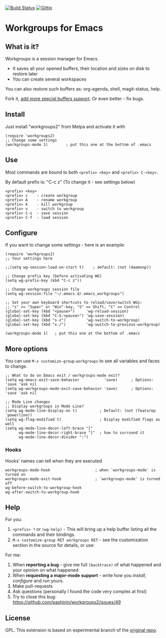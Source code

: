 [![Build Status](https://travis-ci.org/pashinin/workgroups2.png?branch=master)](https://travis-ci.org/pashinin/workgroups2)
[![Gittip](http://img.shields.io/gittip/pashinin.png)](https://www.gittip.com/pashinin)

# Workgroups for Emacs

## What is it?

Workgroups is a session manager for Emacs.

- It saves all your opened buffers, their location and sizes on disk to restore later
- You can create several workspaces

You can also restore such buffers as: org-agenda, shell, magit-status, help.

Fork it, [add more special buffers support](https://github.com/pashinin/workgroups2/wiki/How-to-restore-a-specific-type-of-buffer). Or even better - fix bugs.

## Install

Just install "workgroups2" from Melpa and activate it with

```elisp
(require 'workgroups2)
;; Change some settings
(workgroups-mode 1)        ; put this one at the bottom of .emacs
```

## Use

Most commands are bound to both `<prefix> <key>` and `<prefix> C-<key>`.

By default prefix is: "C-c z" (To change it - see settings below)

    <prefix> <key>
    <prefix> c    - create workgroup
    <prefix> A    - rename workgroup
    <prefix> k    - kill workgroup
    <prefix> v    - switch to workgroup
    <prefix> C-s  - save session
    <prefix> C-f  - load session

## Configure

If you want to change some settings - here is an example:

```elisp
(require 'workgroups2)
;; Your settings here

;;(setq wg-session-load-on-start t)    ; default: (not (daemonp))

;; Change prefix key (before activating WG)
(setq wg-prefix-key (kbd "C-c z"))

;; Change workgroups session file
(setq wg-session-file "~/.emacs.d/.emacs_workgroups")

;; Set your own keyboard shortcuts to reload/save/switch WGs:
;; "s" == "Super" or "Win"-key, "S" == Shift, "C" == Control
(global-set-key (kbd "<pause>")     'wg-reload-session)
(global-set-key (kbd "C-S-<pause>") 'wg-save-session)
(global-set-key (kbd "s-z")         'wg-switch-to-workgroup)
(global-set-key (kbd "s-/")         'wg-switch-to-previous-workgroup)

(workgroups-mode 1)   ; put this one at the bottom of .emacs
```
## More options

You can use `M-x customize-group` `workgroups` to see all variables and
faces to change.

```elisp
;; What to do on Emacs exit / workgroups-mode exit?
(setq wg-emacs-exit-save-behavior           'save)      ; Options: 'save 'ask nil
(setq wg-workgroups-mode-exit-save-behavior 'save)      ; Options: 'save 'ask nil

;; Mode Line changes
;; Display workgroups in Mode Line?
(setq wg-mode-line-display-on t)          ; Default: (not (featurep 'powerline))
(setq wg-flag-modified t)                 ; Display modified flags as well
(setq wg-mode-line-decor-left-brace "["
      wg-mode-line-decor-right-brace "]"  ; how to surround it
      wg-mode-line-decor-divider ":")
```

### Hooks

Hooks' names can tell when they are executed

```elisp
workgroups-mode-hook                    ; when `workgroups-mode' is turned on
workgroups-mode-exit-hook               ; `workgroups-mode' is turned off
wg-before-switch-to-workgroup-hook
wg-after-switch-to-workgroup-hook
```

## Help

For you:

1. `<prefix> ?` or `(wg-help)` - This will bring up a help buffer
   listing all the commands and their bindings.
2. `M-x customize-group RET workgroups RET` - see the customization
   section in the source for details, or use:

For me:

1. When **reporting a bug** - give me full `(backtrace)` of what
   happened and your opinion on what happened
2. When **requesting a major-mode support** - write how you *install*,
   *configure* and *run* yours.
3. Make pull-requests
4. Ask questions (personally I found the code very complex at first)
5. Try to close this bug: https://github.com/pashinin/workgroups2/issues/49


## License

GPL. This extension is based on experimental branch of the
[original repo](http://github.com/tlh/workgroups.el).
